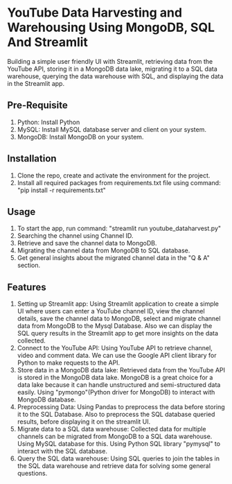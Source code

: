 # YouTube Data Harvesting and Warehousing Using MongoDB, SQL And Streamlit
Building a simple user friendly UI with Streamlit, retrieving data from the YouTube API, storing it in a MongoDB data lake, migrating it to a SQL data warehouse, querying the data warehouse with SQL, and displaying the data in the Streamlit app.

## Pre-Requisite
1) Python: Install Python
2) MySQL: Install MySQL database server and client on your system.
3) MongoDB: Install MongoDB on your system.

## Installation
1) Clone the repo, create and activate the environment for the project.
2) Install all required packages from requirements.txt file using command: "pip install -r requirements.txt"

## Usage
1) To start the app, run command: "streamlit run youtube_dataharvest.py"
2) Searching the channel using Channel ID.
3) Retrieve and save the channel data to MongoDB.
4) Migrating the channel data from MongoDB to SQL database.
5) Get general insights about the migrated channel data in the "Q & A" section.

## Features
1) Setting up Streamlit app: Using Streamlit application to create a simple UI where users can enter a YouTube channel ID, view the channel details, save the channel data to MongoDB, select and migrate channel data from MongoDB to the Mysql Database. Also we can display the SQL query results in the Streamlit app to get more insights on the data collected.
2) Connect to the YouTube API: Using YouTube API to retrieve channel, video and comment data. We can use the Google API client library for Python to make requests to the API.
3) Store data in a MongoDB data lake: Retrieved data from the YouTube API is stored in the MongoDB data lake. MongoDB is a great choice for a data lake because it can handle unstructured and semi-structured data easily. Using "pymongo"(Python driver for MongoDB) to interact with MongoDB database.
4) Preprocessing Data: Using Pandas to preprocess the data before storing it to the SQL Database. Also to preprocess the SQL database queried results, before displaying it on the streamlit UI.
5) Migrate data to a SQL data warehouse: Collected data for multiple channels can be migrated from MongoDB to a SQL data warehouse. Using MySQL database for this. Using Python SQL library  "pymysql" to interact with the SQL database.
6) Query the SQL data warehouse: Using SQL queries to join the tables in the SQL data warehouse and retrieve data for solving some general questions.
